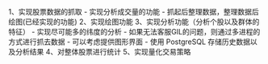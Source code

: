 1、实现股票数据的抓取
    - 实现分析成交量的功能
    - 抓起后整理数据，整理数据后绘图(已经实现的功能)
2、实现绘图功能
3、实现分析功能（分析个股以及群体的特征）
	- 实现尽可能多的纬度的分析
	- 如果无法客服GIL的问题，则通过多进程的方式进行抓去数据
	- 可以考虑提供图形界面
    - 使用 PostgreSQL 存储历史数据以及分析结果
4、对整体股票进行统计
5、实现量化交易策略
